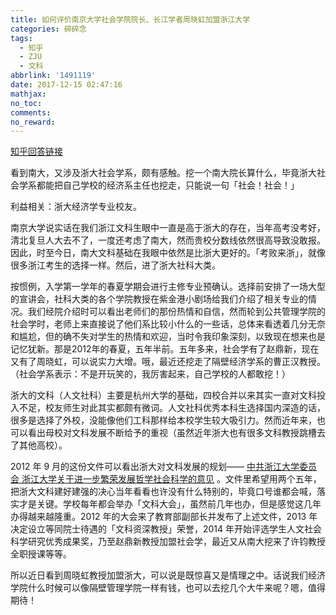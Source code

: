 ```yaml
---
title: 如何评价南京大学社会学院院长、长江学者周晓虹加盟浙江大学
categories: 碎碎念
tags:
  - 知乎
  - ZJU
  - 文科
abbrlink: '1491119'
date: 2017-12-15 02:47:16
mathjax:
no_toc:
comments:
no_reward: 
---
```

[知乎回答链接](https://www.zhihu.com/question/263981736/answer/276579541)

看到南大，又涉及浙大社会学系，颇有感触。挖一个南大院长算什么，毕竟浙大社会学系都能把自己学校的经济系主任也挖走，只能说一句「社会！社会！」

利益相关：浙大经济学专业校友。

南京大学说实话在我们浙江文科生眼中一直是高于浙大的存在，当年高考没考好，清北复旦人大去不了，一度还考虑了南大，然而贵校分数线依然很高导致没敢报。因此，时至今日，南大文科基础在我眼中依然是比浙大更好的。「考败来浙」，就像很多浙江考生的选择一样。然后，进了浙大社科大类。<!-- more -->

按惯例，入学第一学年的春夏学期会进行主修专业预确认。选择前安排了一场大型的宣讲会，社科大类的各个学院教授在紫金港小剧场给我们介绍了相关专业的情况。我们经院介绍时可以看出老师们的那份热情和自信，然而轮到公共管理学院的社会学时，老师上来直接说了他们系比较小什么的一些话，总体来看透着几分无奈和尴尬，但的确不失对学生的热情和欢迎，当时令我印象深刻，以致现在想来也是记忆犹新。那是2012年的春夏，五年半前。五年多来，社会学有了赵鼎新，现在又有了周晓虹，可以说实力大增。哦，最近还挖走了隔壁经济学系的曹正汉教授。（社会学系表示：不是开玩笑的，我厉害起来，自己学校的人都敢挖！）

浙大的文科（人文社科）主要是杭州大学的基础，四校合并以来其实一直对文科投入不足，校友师生对此其实都颇有微词。人文社科优秀本科生选择国内深造的话，很多是选择了外校，没能像他们工科那样给本校学生较大吸引力。然而近年来，也可以看出母校对文科发展不断给予的重视（虽然近年浙大也有很多文科教授跳槽去了其他高校）。

2012 年 9 月的这份文件可以看出浙大对文科发展的规划—— [中共浙江大学委员会 浙江大学关于进一步繁荣发展哲学社会科学的意见](http://www.zju.edu.cn/2012/0911/c11979a523972/page.htm) 。文件里希望用两个五年，把浙大文科建好建强的决心当年看看也许没有什么特别的，毕竟口号谁都会喊，落实才是关键。学校每年都会举办「文科大会」，虽然前几年也办，但是感觉这几年办得越来越隆重。2012 年的大会来了教育部副部长并发布了上述文件，2013 年决定设立等同院士待遇的「文科资深教授」荣誉，2014 年开始评选学生人文社会科学研究优秀成果奖，乃至赵鼎新教授加盟社会学，最近又从南大挖来了许钧教授全职授课等等。

所以近日看到周晓虹教授加盟浙大，可以说是既惊喜又是情理之中。话说我们经济学院什么时候可以像隔壁管理学院一样有钱，也可以去挖几个大牛来呢？嗯，值得期待！